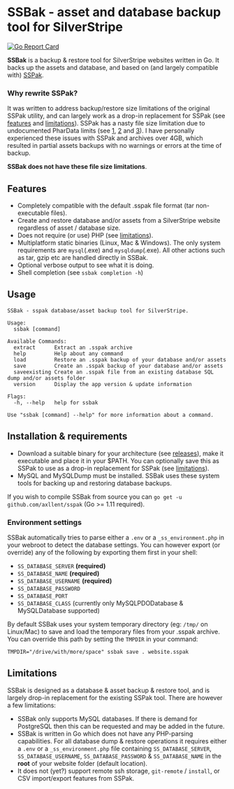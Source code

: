 # SSBak - asset and database backup tool for SilverStripe

[![Go Report Card](https://goreportcard.com/badge/github.com/axllent/ssbak)](https://goreportcard.com/report/github.com/axllent/ssbak)


**SSBak** is a backup & restore tool for SilverStripe websites written in Go. It backs up the assets and database, and based on (and largely compatible with) [SSPak](https://github.com/silverstripe/sspak).

### Why rewrite SSPak?

It was written to address backup/restore size limitations of the original SSPak utility, and can largely work as a drop-in replacement for SSPak (see [features](#features) and [limitations](#limitations)). SSPak has a nasty file size limitation due to undocumented PharData limits (see [1](https://github.com/silverstripe/sspak/issues/53), [2](https://github.com/silverstripe/sspak/issues/29) and [3](https://github.com/silverstripe/sspak/pull/52)). I have personally experienced these issues with SSPak and archives over 4GB, which resulted in partial assets backups with no warnings or errors at the time of backup. 

**SSBak does not have these file size limitations**.


## Features

- Completely compatible with the default .sspak file format (tar non-executable files).
- Create and restore database and/or assets from a SilverStripe website regardless of asset / database size.
- Does not require (or use) PHP (see [limitations](#limitations)).
- Multiplatform static binaries (Linux, Mac & Windows). The only system requirements are `mysql`(.exe) and `mysqldump`(.exe). All other actions such as tar, gzip etc are handled directly in SSBak.
- Optional verbose output to see what it is doing.
- Shell completion (see `ssbak completion -h`)


## Usage

```
SSBak - sspak database/asset backup tool for SilverStripe.

Usage:
  ssbak [command]

Available Commands:
  extract      Extract an .sspak archive
  help         Help about any command
  load         Restore an .sspak backup of your database and/or assets
  save         Create an .sspak backup of your database and/or assets
  saveexisting Create an .sspak file from an existing database SQL dump and/or assets folder
  version      Display the app version & update information

Flags:
  -h, --help   help for ssbak

Use "ssbak [command] --help" for more information about a command.
```


## Installation & requirements

- Download a suitable binary for your architecture (see [releases](https://github.com/axllent/ssbak/releases/latest)), make it executable and place it in your $PATH. You can optionally save this as SSPak to use as a drop-in replacement for SSPak (see [limitations](#limitations)).
- MySQL and MySQLDump must be installed. SSBak uses these system tools for backing up and restoring database backups.

If you wish to compile SSBak from source you can `go get -u github.com/axllent/sspak` (Go >= 1.11 required).


### Environment settings

SSBak automatically tries to parse either a `.env` or a `_ss_environment.php` in your webroot to detect the database settings. You can however export (or override) any of the following by exporting them first in your shell:

- `SS_DATABASE_SERVER` **(required)**
- `SS_DATABASE_NAME` **(required)**
- `SS_DATABASE_USERNAME` **(required)**
- `SS_DATABASE_PASSWORD`
- `SS_DATABASE_PORT`
- `SS_DATABASE_CLASS` (currently only MySQLPDODatabase & MySQLDatabase supported)


By default SSBak uses your system temporary directory (eg: `/tmp/` on Linux/Mac) to save and load the temporary files from your .sspak archive. You can override this path by setting the `TMPDIR` in your command:

```
TMPDIR="/drive/with/more/space" ssbak save . website.sspak
```


## Limitations

SSBak is designed as a database & asset backup & restore tool, and is largely drop-in replacement for the existing SSPak tool. There are however a few limitations:

- SSBak only supports MySQL databases. If there is demand for PostgreSQL then this can be requested and may be added in the future.
- SSBak is written in Go which does not have any PHP-parsing capabilities. For all database dump & restore operations it requires either a `.env` or a `_ss_environment.php` file containing `SS_DATABASE_SERVER`, `SS_DATABASE_USERNAME`, `SS_DATABASE_PASSWORD` & `SS_DATABASE_NAME` in the **root** of your website folder (default location).
- It does not (yet?) support remote ssh storage, `git-remote` / `install`, or CSV import/export features from SSPak.
